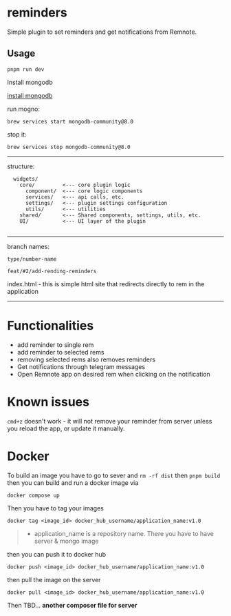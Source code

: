 # reminders

Simple plugin to set reminders and get notifications from Remnote.

## Usage

<!-- TODO: Describe usage -->

`pnpm run dev`

<!-- ignore-after -->

Install mongodb

[install mongodb](https://www.mongodb.com/docs/manual/installation/)

run mogno:

`brew services start mongodb-community@8.0`

stop it:

`brew services stop mongodb-community@8.0`

---

structure:

```
  widgets/
    core/         <--- core plugin logic
      component/  <--- core logic components
      services/   <--- api calls, etc.
      settings/   <--- plugin settings configuration
      utils/      <--- utilities
    shared/       <--- Shared components, settings, utils, etc.
    UI/           <--- UI layer of the plugin


```

---

branch names:

`type/number-name`

`feat/#2/add-rending-reminders`

index.html - this is simple html site that redirects directly to rem in the application

---

# Functionalities

- add reminder to single rem
- add reminder to selected rems
- removing selected rems also removes reminders
- Get notifications through telegram messages
- Open Remnote app on desired rem when clicking on the notification

# Known issues

`cmd+z` doesn't work - it will not remove your reminder from server unless you reload the app, or update it manually.

# Docker

To build an image you have to go to sever and `rm -rf dist` then `pnpm build` then you can build and run a docker image via

```bash
docker compose up
```

Then you have to tag your images

```
docker tag <image_id> docker_hub_username/application_name:v1.0
```

> - application_name is a repository name. There you have to have server & mongo image

then you can push it to docker hub

```
docker push <image_id> docker_hub_username/application_name:v1.0
```

then pull the image on the server

```
docker pull <image_id> docker_hub_username/application_name:v1.0
```

Then TBD... **another composer file for server**
